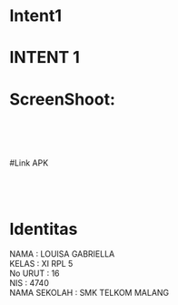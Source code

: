# Intent1
# INTENT 1 <br>
# ScreenShoot: <br> <br> <br>

#Link APK <br>
<br> <br> <br>

# Identitas <br>
NAMA : LOUISA GABRIELLA <br>
KELAS : XI RPL 5 <br>
No URUT : 16 <br> 
NIS : 4740 <br>
NAMA SEKOLAH : SMK TELKOM MALANG
